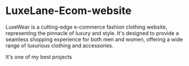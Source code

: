 # LuxeLane-Ecom-website

LuxeWear is a cutting-edge e-commerce fashion clothing website, representing the pinnacle of luxury and style. It's designed to provide a seamless shopping experience for both men and women, offering a wide range of luxurious clothing and accessories.

It's one of my best projects
